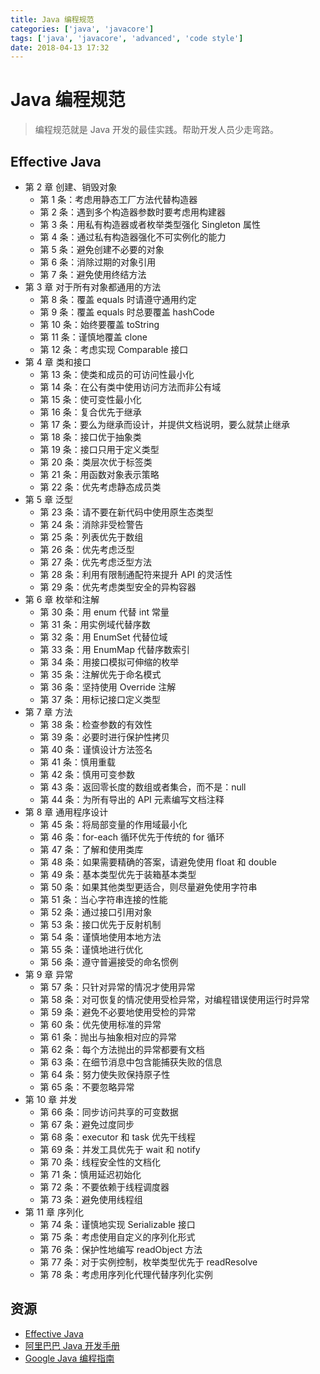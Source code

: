 ```yaml
---
title: Java 编程规范
categories: ['java', 'javacore']
tags: ['java', 'javacore', 'advanced', 'code style']
date: 2018-04-13 17:32
---
```

# Java 编程规范

> 编程规范就是 Java 开发的最佳实践。帮助开发人员少走弯路。

## Effective Java

- 第 2 章 创建、销毁对象
  - 第 1 条：考虑用静态工厂方法代替构造器
  - 第 2 条：遇到多个构造器参数时要考虑用构建器
  - 第 3 条：用私有构造器或者枚举类型强化 Singleton 属性
  - 第 4 条：通过私有构造器强化不可实例化的能力
  - 第 5 条：避免创建不必要的对象
  - 第 6 条：消除过期的对象引用
  - 第 7 条：避免使用终结方法
- 第 3 章 对于所有对象都通用的方法
  - 第 8 条：覆盖 equals 时请遵守通用约定
  - 第 9 条：覆盖 equals 时总要覆盖 hashCode
  - 第 10 条：始终要覆盖 toString
  - 第 11 条：谨慎地覆盖 clone
  - 第 12 条：考虑实现 Comparable 接口
- 第 4 章 类和接口
  - 第 13 条：使类和成员的可访问性最小化
  - 第 14 条：在公有类中使用访问方法而非公有域
  - 第 15 条：使可变性最小化
  - 第 16 条：复合优先于继承
  - 第 17 条：要么为继承而设计，并提供文档说明，要么就禁止继承
  - 第 18 条：接口优于抽象类
  - 第 19 条：接口只用于定义类型
  - 第 20 条：类层次优于标签类
  - 第 21 条：用函数对象表示策略
  - 第 22 条：优先考虑静态成员类
- 第 5 章 泛型
  - 第 23 条：请不要在新代码中使用原生态类型
  - 第 24 条：消除非受检警告
  - 第 25 条：列表优先于数组
  - 第 26 条：优先考虑泛型
  - 第 27 条：优先考虑泛型方法
  - 第 28 条：利用有限制通配符来提升 API 的灵活性
  - 第 29 条：优先考虑类型安全的异构容器
- 第 6 章 枚举和注解
  - 第 30 条：用 enum 代替 int 常量
  - 第 31 条：用实例域代替序数
  - 第 32 条：用 EnumSet 代替位域
  - 第 33 条：用 EnumMap 代替序数索引
  - 第 34 条：用接口模拟可伸缩的枚举
  - 第 35 条：注解优先于命名模式
  - 第 36 条：坚持使用 Override 注解
  - 第 37 条：用标记接口定义类型
- 第 7 章 方法
  - 第 38 条：检查参数的有效性
  - 第 39 条：必要时进行保护性拷贝
  - 第 40 条：谨慎设计方法签名
  - 第 41 条：慎用重载
  - 第 42 条：慎用可变参数
  - 第 43 条：返回零长度的数组或者集合，而不是：null
  - 第 44 条：为所有导出的 API 元素编写文档注释
- 第 8 章 通用程序设计
  - 第 45 条：将局部变量的作用域最小化
  - 第 46 条：for-each 循环优先于传统的 for 循环
  - 第 47 条：了解和使用类库
  - 第 48 条：如果需要精确的答案，请避免使用 float 和 double
  - 第 49 条：基本类型优先于装箱基本类型
  - 第 50 条：如果其他类型更适合，则尽量避免使用字符串
  - 第 51 条：当心字符串连接的性能
  - 第 52 条：通过接口引用对象
  - 第 53 条：接口优先于反射机制
  - 第 54 条：谨慎地使用本地方法
  - 第 55 条：谨慎地进行优化
  - 第 56 条：遵守普遍接受的命名惯例
- 第 9 章 异常
  - 第 57 条：只针对异常的情况才使用异常
  - 第 58 条：对可恢复的情况使用受检异常，对编程错误使用运行时异常
  - 第 59 条：避免不必要地使用受检的异常
  - 第 60 条：优先使用标准的异常
  - 第 61 条：抛出与抽象相对应的异常
  - 第 62 条：每个方法抛出的异常都要有文档
  - 第 63 条：在细节消息中包含能捕获失败的信息
  - 第 64 条：努力使失败保持原子性
  - 第 65 条：不要忽略异常
- 第 10 章 并发
  - 第 66 条：同步访问共享的可变数据
  - 第 67 条：避免过度同步
  - 第 68 条：executor 和 task 优先干线程
  - 第 69 条：并发工具优先于 wait 和 notify
  - 第 70 条：线程安全性的文档化
  - 第 71 条：慎用延迟初始化
  - 第 72 条：不要依赖于线程调度器
  - 第 73 条：避免使用线程组
- 第 11 章 序列化
  - 第 74 条：谨慎地实现 Serializable 接口
  - 第 75 条：考虑使用自定义的序列化形式
  - 第 76 条：保护性地编写 readObject 方法
  - 第 77 条：对于实例控制，枚举类型优先于 readResolve
  - 第 78 条：考虑用序列化代理代替序列化实例

## 资源

- [Effective Java](https://book.douban.com/subject/3360807/)
- [阿里巴巴 Java 开发手册](https://github.com/alibaba/p3c/blob/master/阿里巴巴Java开发手册（详尽版）.pdf)
- [Google Java 编程指南](https://google.github.io/styleguide/javaguide.html)
